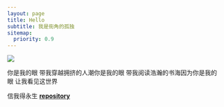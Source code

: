 ```yaml
---
layout: page
title: Hello
subtitle: 我是街角的孤独
sitemap:
  priority: 0.9
---
```


<img src="{{ '/assets/img/pudhina.jpg' | prepend: site.baseurl }}" id="about-img">

<div id="describe-text">
	<p>你是我的眼 带我穿越拥挤的人潮你是我的眼 带我阅读浩瀚的书海因为你是我的眼 让我看见这世界</p>
	<p>信我得永生 <strong> <a href="https://github.com/knhash/Pudhina"> repository</a> </strong></p>
</div>
